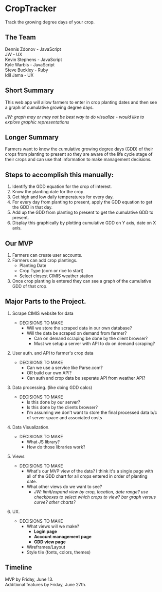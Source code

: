 CropTracker
===========

Track the growing degree days of your crop.

## The Team

Dennis Zdonov - JavaScript  
JW - UX  
Kevin Stephens - JavaScript  
Kyle Warbis - JavaScript  
Steve Buckley - Ruby  
Idil Jama - UX
  
## Short Summary

This web app will allow farmers to enter in crop planting dates and then see a graph of cumulative growing degree days.

_JW: graph may or may not be best way to do visualize - would like to explore graphic representations_

## Longer Summary

Farmers want to know the cumulative growing degree days (GDD) of their crops from planting to present so they are aware of the life cycle stage of their crops and can use that information to make management decisions.

## Steps to accomplish this manually:

1. Identify the GDD equation for the crop of interest.
2. Know the planting date for the crop.
3. Get high and low daily temperatures for every day.
4. For every day from planting to present, apply the GDD equation to get the GDD in that day.
5. Add up the GDD from planting to present to get the cumulative GDD to present.
6. Display this graphically by plotting cumulative GDD on Y axis, date on X axis.

## Our MVP

1. Farmers can create user accounts.
2. Farmers can add crop plantings.
	- Planting Date
	- Crop Type (corn or rice to start)
	- Select closest CIMIS weather station
3. Once crop planting is entered they can see a graph of the cumulative GDD of that crop.

## Major Parts to the Project.

1. Scrape CIMIS website for data
	- DECISIONS TO MAKE
		- Will we store the scraped data in our own database?
		- Will the data be scraped on demand from farmer?
			- Can on demand scraping be done by the client browser?
			- Must we setup a server with API to do on demand scraping?

2. User auth. and API to farmer's crop data
	- DECISIONS TO MAKE
		- Can we use a service like Parse.com?
		- OR build our own API?
		- Can auth and crop data be seperate API from weather API?

3. Data processing. (like doing GDD calcs)
	- DECISIONS TO MAKE
		- Is this done by our server?
		- Is this done by the clients browser?
		- I'm assuming we don't want to store the final processed data b/c of server space and associated costs

4. Data Visualization.
	- DECISIONS TO MAKE
		- What JS library?
		- How do those libraries work?

5. Views
	- DECISIONS TO MAKE
		- What's our MVP view of the data? I think it's a single page with all of the GDD chart for all crops entered in order of planting date.
		- What other views do we want to see?
			- _JW: limit/expand view by crop, location, date range? use checkboxes to select which crops to view? bar graph versus curve? other charts?_

6. UX.
	- DECISIONS TO MAKE
		- What views will we make?
			- **Login page**
			- **Account management page**
			- **GDD view page**
		- Wireframes/Layout
		- Style tile (fonts, colors, themes)
		


## Timeline

MVP by Friday, June 13.  
Additional features by Friday, June 27th.






